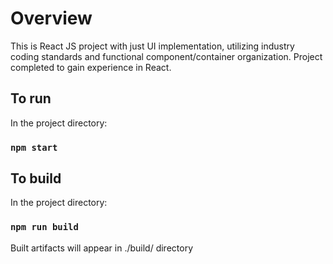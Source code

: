 # Overview

This is React JS project with just UI implementation, utilizing industry coding standards and functional component/container organization. Project completed to gain experience in React.

## To run

In the project directory:

### `npm start`

## To build

In the project directory:

### `npm run build`

Built artifacts will appear in ./build/ directory